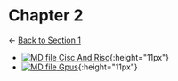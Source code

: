 # Chapter 2

← [Back to Section 1](..)

- [![MD file](https://img.icons8.com/windows/512/4a90e2/regular-document.png) Cisc And Risc](cisc_and_risc.html){:height="11px"}
- [![MD file](https://img.icons8.com/windows/512/4a90e2/regular-document.png) Gpus](gpus.html){:height="11px"}
